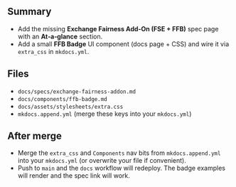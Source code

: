 ## Summary
- Add the missing **Exchange Fairness Add‑On (FSE + FFB)** spec page with an **At‑a‑glance** section.
- Add a small **FFB Badge** UI component (docs page + CSS) and wire it via `extra_css` in `mkdocs.yml`.

## Files
- `docs/specs/exchange-fairness-addon.md`
- `docs/components/ffb-badge.md`
- `docs/assets/stylesheets/extra.css`
- `mkdocs.append.yml` (merge these keys into your `mkdocs.yml`)

## After merge
- Merge the `extra_css` and `Components` nav bits from `mkdocs.append.yml` into your `mkdocs.yml` (or overwrite your file if convenient).
- Push to `main` and the `docs` workflow will redeploy. The badge examples will render and the spec link will work.
